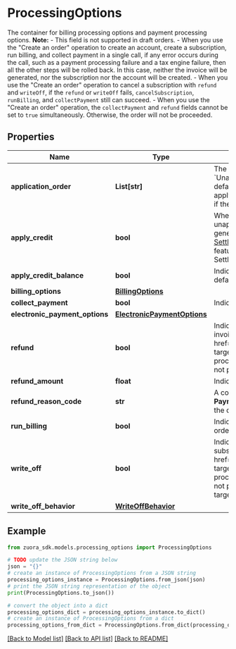 # ProcessingOptions

The container for billing processing options and payment processing options.  **Note:** - This field is not supported in draft orders. - When you use the \"Create an order\" operation to create an account, create a subscription, run billing, and collect payment in a single call, if any error occurs during the call, such as a payment processing failure and a tax engine failure, then all the other steps will be rolled back. In this case, neither the invoice will be generated, nor the subscription nor the account will be created. - When you use the \"Create an order\" operation to cancel a subscription with `refund` and `writeOff`, if the `refund` or `writeOff` fails, `cancelSubscription`, `runBilling`, and `collectPayment` still can succeed. - When you use the \"Create an order\" operation, the `collectPayment` and `refund` fields cannot be set to `true` simultaneously.  Otherwise, the order will not be proceeded. 

## Properties

Name | Type | Description | Notes
------------ | ------------- | ------------- | -------------
**application_order** | **List[str]** | The priority order to apply credit memos and/or unapplied payments to an invoice. Possible item values are: &#x60;CreditMemo&#x60;, &#x60;UnappliedPayment&#x60;.  **Note:**   - This field is valid only if the &#x60;applyCredit&#x60; field is set to &#x60;true&#x60;.   - If no value is specified for this field, the default priority order is used, [\&quot;CreditMemo\&quot;, \&quot;UnappliedPayment\&quot;], to apply credit memos first and then apply unapplied payments.   - If only one item is specified, only the items of the spedified type are applied to invoices. For example, if the value is &#x60;[\&quot;CreditMemo\&quot;]&#x60;, only credit memos are used to apply to invoices.  | [optional] 
**apply_credit** | **bool** | Whether to automatically apply credit memos or unapplied payments, or both to an invoice.  If the value is true, the credit memo or unapplied payment on the order account will be automatically applied to the invoices generated by this order. The credit memo generated by this order will not be automatically applied to any invoices.             **Note:** This field is only available if you have [Invoice Settlement](https://knowledgecenter.zuora.com/Billing/Billing_and_Payments/Invoice_Settlement) enabled. The Invoice Settlement feature is generally available as of Zuora Billing Release 296 (March 2021). This feature includes Unapplied Payments, Credit and Debit Memo, and Invoice Item Settlement. If you want to enable Invoice Settlement, see [Invoice Settlement Enablement and Checklist Guide](https://knowledgecenter.zuora.com/Billing/Billing_and_Payments/Invoice_Settlement/Invoice_Settlement_Migration_Checklist_and_Guide) for more information.  | [optional] 
**apply_credit_balance** | **bool** | Indicates if any credit balance on a customer&#39;s account is automatically applied to invoices. If no value is specified then this field defaults to false. This feature is not available if you have enabled the Invoice Settlement feature.  | [optional] 
**billing_options** | [**BillingOptions**](BillingOptions.md) |  | [optional] 
**collect_payment** | **bool** | Indicates if the current request needs to collect payments. This value can not be &#39;true&#39; when &#39;runBilling&#39; flag is &#39;false&#39;.  | [optional] 
**electronic_payment_options** | [**ElectronicPaymentOptions**](ElectronicPaymentOptions.md) |  | [optional] 
**refund** | **bool** | Indicates whether to refund after subscription cancelation. Default is &#x60;false&#x60;.   **Note**: When refunding a subscription that is not invoiced separately, if you do not enable the &lt;a href&#x3D;\&quot;https://knowledgecenter.zuora.com/Zuora_Billing/Billing_and_Invoicing/Invoice_Settlement/C_Invoice_Item_Settlement\&quot; target&#x3D;\&quot;_blank\&quot;&gt;Invoice Item Settlement&lt;/a&gt; feature, you will encounter the following error during the cancel and refund process: “Cancellation/Refund failed because of the following reason: Invoice is linked to multiple subscriptions. Cancellation was not processed.”  | [optional] 
**refund_amount** | **float** | Indicates the amount to be refunded. Required if the &#x60;refund&#x60; field is &#x60;true&#x60;.  | [optional] 
**refund_reason_code** | **str** | A code identifying the reason for the refund transaction. The value must be an existing payment refund reason code listed in **Payments Settings** &gt; **Configure Reason Codes**. If you do not specify the field or leave the field with an empty value, Zuora uses the default payment refund reason code.  | [optional] 
**run_billing** | **bool** | Indicates if the current request needs to generate an invoice. The invoice will be generated against all subscriptions included in this order.  | [optional] 
**write_off** | **bool** | Indicates whether to write off the outstanding balance on the invoice after refund. Default is &#x60;false&#x60;.  **Note**:  - When refunding a subscription that is not invoiced separately, if you do not enable the &lt;a href&#x3D;\&quot;https://knowledgecenter.zuora.com/Zuora_Billing/Billing_and_Invoicing/Invoice_Settlement/C_Invoice_Item_Settlement\&quot; target&#x3D;\&quot;_blank\&quot;&gt;Invoice Item Settlement&lt;/a&gt; feature, you will encounter the following error during the cancel and refund process: “Cancellation/Refund failed because of the following reason: Invoice is linked to multiple subscriptions. Cancellation was not processed.” - The &lt;a href&#x3D;\&quot;https://knowledgecenter.zuora.com/Zuora_Billing/Billing_and_Invoicing/Invoice_Settlement\&quot; target&#x3D;\&quot;_blank\&quot;&gt;Invoice Settlement&lt;/a&gt; feature must have been enabled for write-off.  | [optional] 
**write_off_behavior** | [**WriteOffBehavior**](WriteOffBehavior.md) |  | [optional] 

## Example

```python
from zuora_sdk.models.processing_options import ProcessingOptions

# TODO update the JSON string below
json = "{}"
# create an instance of ProcessingOptions from a JSON string
processing_options_instance = ProcessingOptions.from_json(json)
# print the JSON string representation of the object
print(ProcessingOptions.to_json())

# convert the object into a dict
processing_options_dict = processing_options_instance.to_dict()
# create an instance of ProcessingOptions from a dict
processing_options_from_dict = ProcessingOptions.from_dict(processing_options_dict)
```
[[Back to Model list]](../README.md#documentation-for-models) [[Back to API list]](../README.md#documentation-for-api-endpoints) [[Back to README]](../README.md)



